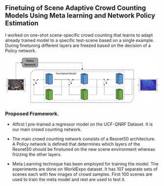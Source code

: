 ## Finetuing of Scene Adaptive Crowd Counting Models Using Meta learning and Network Policy Estimation
 
I worked on one-shot scene-specific crowd counting that learns to adapt already trained model to a specific test-scene based on a single example. During finetuning different layers are freezed based on the decision of a Policy network. 

![Alt text](Diagram.png)

### Proposed Framework. 

- Atfirst I pre-trained a regressor model on the UCF-QNRF Dataset. It is our main crowd counting network.

- The main crowd counting network consists of a Resnet50 architecture. A Policy network is defined that determines which layers of the Resnet50 should be finetuned on the new scene environment whereas frizzing the other layers.  

- Meta Learning technique has been employed for training the model. The experiments are done on WorldExpo dataset. It has 107 separate sets of scenes each with few images of crowd samples. First 100 scenes are used to train the meta model and rest are used to test it. 

